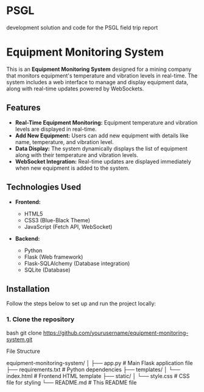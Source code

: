 # PSGL
 development solution and code for the PSGL field trip report

# Equipment Monitoring System

This is an **Equipment Monitoring System** designed for a mining company that monitors equipment's temperature and vibration levels in real-time. The system includes a web interface to manage and display equipment data, along with real-time updates powered by WebSockets.

## Features

- **Real-Time Equipment Monitoring:** Equipment temperature and vibration levels are displayed in real-time.
- **Add New Equipment:** Users can add new equipment with details like name, temperature, and vibration level.
- **Data Display:** The system dynamically displays the list of equipment along with their temperature and vibration levels.
- **WebSocket Integration:** Real-time updates are displayed immediately when new equipment is added to the system.

## Technologies Used

- **Frontend:**
  - HTML5
  - CSS3 (Blue-Black Theme)
  - JavaScript (Fetch API, WebSocket)

- **Backend:**
  - Python
  - Flask (Web framework)
  - Flask-SQLAlchemy (Database integration)
  - SQLite (Database)

## Installation

Follow the steps below to set up and run the project locally:

### 1. Clone the repository

bash
git clone https://github.com/yourusername/equipment-monitoring-system.git

File Structure

equipment-monitoring-system/
│
├── app.py                # Main Flask application file
├── requirements.txt      # Python dependencies
├── templates/
│   └── index.html        # Frontend HTML template
├── static/
│   └── style.css         # CSS file for styling
└── README.md             # This README file
